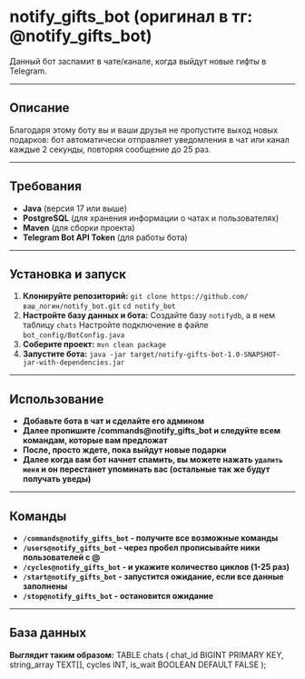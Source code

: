 # notify_gifts_bot (оригинал в тг: @notify_gifts_bot)

Данный бот заспамит в чате/канале, когда выйдут новые гифты в Telegram.

---

## Описание

Благодаря этому боту вы и ваши друзья не пропустите выход новых подарков: бот автоматически отправляет уведомления в чат или канал каждые 2 секунды, повторяя сообщение до 25 раз.

---

## Требования

- **Java** (версия 17 или выше)
- **PostgreSQL** (для хранения информации о чатах и пользователях)
- **Maven** (для сборки проекта)
- **Telegram Bot API Token** (для работы бота)

---

## Установка и запуск

1. **Клонируйте репозиторий:**
   `git clone https://github.com/ваш_логин/notify_bot.git`
   `cd notify_bot`
2. **Настройте базу данных и бота:**
   Создайте базу `notifydb`, а в нем таблицу `chats`
   Настройте подключение в файле `bot_config/BotConfig.java`
3. **Соберите проект:**
   `mvn clean package`
4. **Запустите бота:**
   `java -jar target/notify-gifts-bot-1.0-SNAPSHOT-jar-with-dependencies.jar`

---

## Использование

- **Добавьте бота в чат и сделайте его админом**
- **Далее пропишите /commands@notify_gifts_bot и следуйте всем командам, которые вам предложат**
- **После, просто ждете, пока выйдут новые подарки**
- **Далее когда вам бот начнет спамить, вы можете нажать `удалить меня` и он перестанет упоминать вас (остальные так же будут получать уведы)**

---

## Команды

- **`/commands@notify_gifts_bot` - получите все возможные команды**
- **`/users@notify_gifts_bot` - через пробел прописывайте ники пользователей с @**
- **`/cycles@notify_gifts_bot` - и укажите количество циклов (1-25 раз)**
- **`/start@notify_gifts_bot` - запустится ожидание, если все данные заполнены**
- **`/stop@notify_gifts_bot` - остановится ожидание**

---

## База данных

**Выглядит таким образом:**
TABLE chats (
chat_id BIGINT PRIMARY KEY,
string_array TEXT[],
cycles INT,
is_wait BOOLEAN DEFAULT FALSE
);
